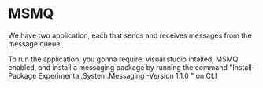 # MSMQ

We have two application, each that sends and receives messages from the message queue.

To run the application, you gonna require:
visual studio intalled,
MSMQ enabled,
and install a messaging package by running the command "Install-Package Experimental.System.Messaging -Version 1.1.0
" on CLI
